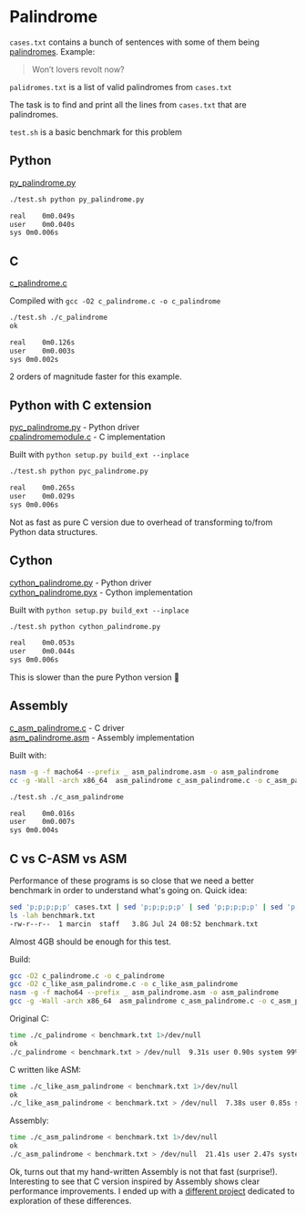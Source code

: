 # Palindrome

`cases.txt` contains a bunch of sentences with some of them being [palindromes](https://en.wikipedia.org/wiki/Palindrome). Example: 
> Won’t lovers revolt now?

`palidromes.txt` is a list of valid palindromes from `cases.txt`

The task is to find and print all the lines from `cases.txt` that are palindromes.

`test.sh` is a basic benchmark for this problem

## Python

[py_palindrome.py](https://github.com/msztylko/python-extensions/blob/master/palindrome/py_palindrome.py)

```bash
./test.sh python py_palindrome.py                                               

real	0m0.049s
user	0m0.040s
sys	0m0.006s
```

## C

[c_palindrome.c](https://github.com/msztylko/python-extensions/blob/master/palindrome/c_palindrome.c)

Compiled with `gcc -O2 c_palindrome.c -o c_palindrome`

```bash
./test.sh ./c_palindrome                                                         
ok

real	0m0.126s
user	0m0.003s
sys	0m0.002s
```

2 orders of magnitude faster for this example.

## Python with C extension

[pyc_palindrome.py](https://github.com/msztylko/python-extensions/blob/master/palindrome/pyc_palindrome.py) - Python driver  
[cpalindromemodule.c](https://github.com/msztylko/python-extensions/blob/master/palindrome/cpalindromemodule.c) - C implementation  

Built with `python setup.py build_ext --inplace`

```bash
./test.sh python pyc_palindrome.py                                             

real	0m0.265s
user	0m0.029s
sys	0m0.006s
```

Not as fast as pure C version due to overhead of transforming to/from Python data structures.

## Cython

[cython_palindrome.py](https://github.com/msztylko/python-extensions/blob/master/palindrome/cython_palindrome.py) - Python driver  
[cython_palindrome.pyx](https://github.com/msztylko/python-extensions/blob/master/palindrome/cython_palindrome.pyx) - Cython implementation  

Built with `python setup.py build_ext --inplace`

```bash
./test.sh python cython_palindrome.py                                          

real	0m0.053s
user	0m0.044s
sys	0m0.006s
```

This is slower than the pure Python version 🤔

## Assembly
[c_asm_palindrome.c](https://github.com/msztylko/python-extensions/blob/master/palindrome/c_asm_palindrome.c) - C driver  
[asm_palindrome.asm](https://github.com/msztylko/python-extensions/blob/master/palindrome/asm_palindrome.asm) - Assembly implementation

Built with:

```bash
nasm -g -f macho64 --prefix _ asm_palindrome.asm -o asm_palindrome
cc -g -Wall -arch x86_64  asm_palindrome c_asm_palindrome.c -o c_asm_palindrome
```

```bash
./test.sh ./c_asm_palindrome                                                       

real	0m0.016s
user	0m0.007s
sys	0m0.004s
```

## C vs C-ASM vs ASM

Performance of these programs is so close that we need a better benchmark in order to understand what's going on. Quick idea:

```bash
sed 'p;p;p;p;p' cases.txt | sed 'p;p;p;p;p' | sed 'p;p;p;p;p' | sed 'p;p;p;p;p' | sed 'p;p;p;p;p' > benchmark.txt
ls -lah benchmark.txt                                                                  
-rw-r--r--  1 marcin  staff   3.8G Jul 24 08:52 benchmark.txt
```

Almost 4GB should be enough for this test.

Build:

```bash
gcc -O2 c_palindrome.c -o c_palindrome                                                  
gcc -O2 c_like_asm_palindrome.c -o c_like_asm_palindrome                                
nasm -g -f macho64 --prefix _ asm_palindrome.asm -o asm_palindrome                     
gcc -g -Wall -arch x86_64  asm_palindrome c_asm_palindrome.c -o c_asm_palindrome  
```

Original C:
```bash
time ./c_palindrome < benchmark.txt 1>/dev/null                                         
ok
./c_palindrome < benchmark.txt > /dev/null  9.31s user 0.90s system 99% cpu 10.228 total
```

C written like ASM:
```bash
time ./c_like_asm_palindrome < benchmark.txt 1>/dev/null                               
ok
./c_like_asm_palindrome < benchmark.txt > /dev/null  7.38s user 0.85s system 97% cpu 8.461 total
```

Assembly:
```bash
time ./c_asm_palindrome < benchmark.txt 1>/dev/null                                    
ok
./c_asm_palindrome < benchmark.txt > /dev/null  21.41s user 2.47s system 99% cpu 23.876 total
```

Ok, turns out that my hand-written Assembly is not that fast (surprise!). Interesting to see that C version inspired by Assembly shows clear performance improvements. I ended up with a [different project](https://github.com/msztylko/fast-palindrome) dedicated to exploration of these differences.
